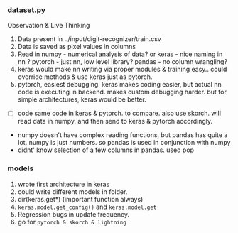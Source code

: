 
### dataset.py
Observation & Live Thinking  
1. Data present in ../input/digit-recognizer/train.csv
2. Data is saved as pixel values in columns
3. Read in numpy - numerical analysis of data? or keras - nice naming in nn ? pytorch - just nn, low level library? pandas - no column wrangling?
4. keras would make nn writing via proper modules & training easy.. could override methods & use keras just as pytorch. 
5. pytorch, easiest debugging. keras makes coding easier, but actual nn code is executing in backend. makes custom debugging harder. but for simple architectures, keras would be better.
- [ ] code same code in keras & pytorch. to compare. also use skorch. will read data in numpy. and then send to keras & pytorch accordingly.
- numpy doesn't have complex reading functions, but pandas has quite a lot. numpy is just numbers. so pandas is used in conjunction with numpy
- didnt' know selection of a few columns in pandas. used pop

### models
1. wrote first architecture in keras
2. could write different models in folder.
3. dir(keras.get*) (important function always)
4. `keras.model.get_config()` and `keras.model.get`
5. Regression bugs in update frequency.
6. go for `pytorch & skorch & lightning`